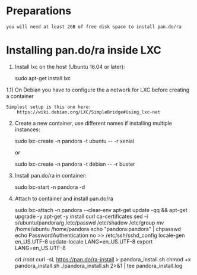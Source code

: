 # Preparations

    you will need at least 2GB of free disk space to install pan.do/ra

# Installing pan.do/ra inside LXC

1) Install lxc on the host (Ubuntu 16.04 or later):

    sudo apt-get install lxc

1.1) On Debian you have to configure the a network for LXC before creating a container

    Simplest setup is this one here:
        https://wiki.debian.org/LXC/SimpleBridge#Using_lxc-net

2) Create a new container, use different names if installing multiple instances:

    sudo lxc-create -n pandora -t ubuntu -- -r xenial

    or

    sudo lxc-create -n pandora -t debian -- -r buster

3) Install pan.do/ra in container:

    sudo lxc-start -n pandora -d

4) Attach to container and install pan.do/ra

    sudo lxc-attach -n pandora --clear-env
    apt-get update -qq && apt-get upgrade -y
    apt-get -y install curl ca-certificates
    sed -i s/ubuntu/pandora/g /etc/passwd /etc/shadow /etc/group
    mv /home/ubuntu /home/pandora
    echo "pandora:pandora" | chpasswd
    echo PasswordAuthentication no >> /etc/ssh/sshd_config
    locale-gen en_US.UTF-8
    update-locale LANG=en_US.UTF-8
    export LANG=en_US.UTF-8

    cd /root
    curl -sL https://pan.do/ra-install > pandora_install.sh
    chmod +x pandora_install.sh
    ./pandora_install.sh 2>&1 | tee pandora_install.log

